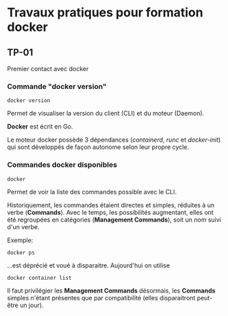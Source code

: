 # Travaux pratiques pour formation docker

## TP-01
Premier contact avec docker

### Commande "docker version"
```
docker version
```
Permet de visualiser la version du client (CLI) et du moteur (Daemon).

**Docker** est écrit en Go.

Le moteur docker possède 3 dépendances (*containerd*, *runc* et *docker-init*) qui sont développés de façon autonome selon leur propre cycle.


### Commandes docker disponibles
```
docker
```
Permet de voir la liste des commandes possible avec le CLI.

Historiquement, les commandes étaient directes et simples, réduites à un verbe (**Commands**).
Avec le temps, les possibilités augmentant, elles ont été regroupées en catégories (**Management Commands**), soit un nom suivi d'un verbe.

Exemple: 
```
docker ps
```
...est déprécié et voué à disparaitre. Aujourd'hui on utilise
```
docker container list
```

Il faut privilégier les **Management Commands** désormais, les **Commands** simples n'étant présentes que par compatibilité (elles disparaitront peut-être un jour).


